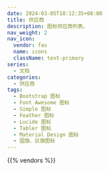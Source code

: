 ```yaml
---
date: 2024-03-05T18:12:35+08:00
title: 供应商
description: 图标供应商列表。
nav_weight: 2
nav_icon:
  vendor: fas
  name: icons
  className: text-primary
series:
  - 文档
categories:
  - 供应商
tags:
  - Bootstrap 图标
  - Font Awesome 图标
  - Simple 图标
  - Feather 图标
  - Lucide 图标
  - Tabler 图标
  - Material Design 图标
  - 国旗、区旗图标
---
```


{{% vendors %}}
